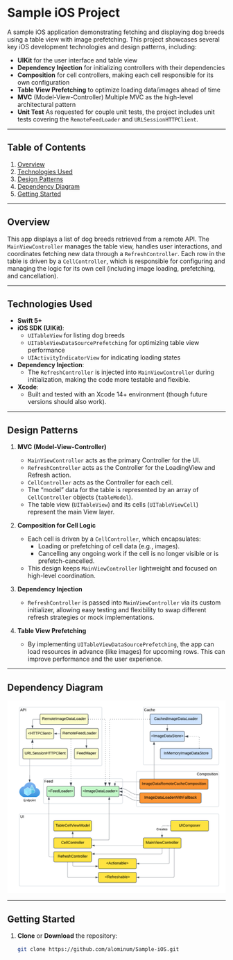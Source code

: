 # Sample iOS Project

A sample iOS application demonstrating fetching and displaying dog breeds using a table view with image prefetching. This project showcases several key iOS development technologies and design patterns, including:

- **UIKit** for the user interface and table view
- **Dependency Injection** for initializing controllers with their dependencies
- **Composition** for cell controllers, making each cell responsible for its own configuration
- **Table View Prefetching** to optimize loading data/images ahead of time
- **MVC** (Model-View-Controller) Multiple MVC as the high-level architectural pattern
- **Unit Test** As requested for couple unit tests, the project includes unit tests covering the `RemoteFeedLoader` and `URLSessionHTTPClient`.

---

## Table of Contents

1. [Overview](#overview)
2. [Technologies Used](#technologies-used)
3. [Design Patterns](#design-patterns)
4. [Dependency Diagram](#dependency-diagram)
5. [Getting Started](#getting-started)

---

## Overview

This app displays a list of dog breeds retrieved from a remote API. The `MainViewController` manages the table view, handles user interactions, and coordinates fetching new data through a `RefreshController`. Each row in the table is driven by a `CellController`, which is responsible for configuring and managing the logic for its own cell (including image loading, prefetching, and cancellation).

---

## Technologies Used

- **Swift 5+**
- **iOS SDK (UIKit)**:
  - `UITableView` for listing dog breeds
  - `UITableViewDataSourcePrefetching` for optimizing table view performance
  - `UIActivityIndicatorView` for indicating loading states
- **Dependency Injection**:
  - The `RefreshController` is injected into `MainViewController` during initialization, making the code more testable and flexible.
- **Xcode**:
  - Built and tested with an Xcode 14+ environment (though future versions should also work).

---

## Design Patterns

1. **MVC (Model-View-Controller)**

   - `MainViewController` acts as the primary Controller for the UI.
   - `RefreshController` acts as the Controller for the LoadingView and Refresh action.
   - `CellController` acts as the Controller for each cell.
   - The “model” data for the table is represented by an array of `CellController` objects (`tableModel`).
   - The table view (`UITableView`) and its cells (`UITableViewCell`) represent the main View layer.

2. **Composition for Cell Logic**

   - Each cell is driven by a `CellController`, which encapsulates:
     - Loading or prefetching of cell data (e.g., images).
     - Cancelling any ongoing work if the cell is no longer visible or is prefetch-cancelled.
   - This design keeps `MainViewController` lightweight and focused on high-level coordination.

3. **Dependency Injection**

   - `RefreshController` is passed into `MainViewController` via its custom initializer, allowing easy testing and flexibility to swap different refresh strategies or mock implementations.

4. **Table View Prefetching**
   - By implementing `UITableViewDataSourcePrefetching`, the app can load resources in advance (like images) for upcoming rows. This can improve performance and the user experience.

---

## Dependency Diagram

![Dependency Diagram](./Dependency%20Diagram.png 'Dependency Diagram')

---

## Getting Started

1. **Clone** or **Download** the repository:
   ```bash
   git clone https://github.com/alominum/Sample-iOS.git
   ```

